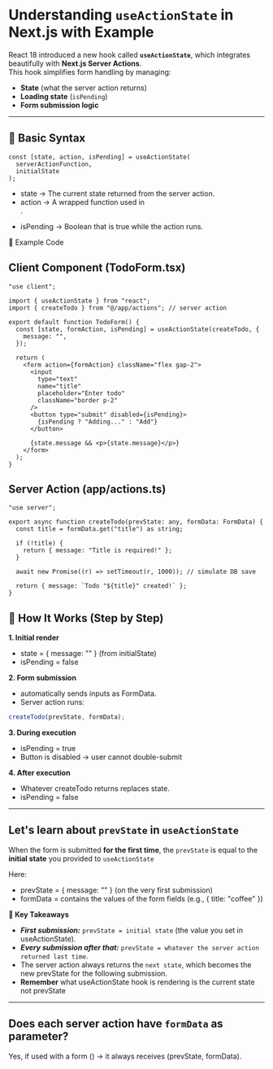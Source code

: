 # Understanding `useActionState` in Next.js with Example

React 18 introduced a new hook called **`useActionState`**, which integrates beautifully with **Next.js Server Actions**.  
This hook simplifies form handling by managing:

- **State** (what the server action returns)
- **Loading state** (`isPending`)
- **Form submission logic**

---

## 📌 Basic Syntax

```tsx
const [state, action, isPending] = useActionState(
  serverActionFunction,
  initialState
);
```

- state → The current state returned from the server action.
- action → A wrapped function used in <form action={...}>.
- isPending → Boolean that is true while the action runs.

📌 Example Code

## Client Component (TodoForm.tsx)

```tsx
"use client";

import { useActionState } from "react";
import { createTodo } from "@/app/actions"; // server action

export default function TodoForm() {
  const [state, formAction, isPending] = useActionState(createTodo, {
    message: "",
  });

  return (
    <form action={formAction} className="flex gap-2">
      <input
        type="text"
        name="title"
        placeholder="Enter todo"
        className="border p-2"
      />
      <button type="submit" disabled={isPending}>
        {isPending ? "Adding..." : "Add"}
      </button>

      {state.message && <p>{state.message}</p>}
    </form>
  );
}
```

## Server Action (app/actions.ts)

```tsx
"use server";

export async function createTodo(prevState: any, formData: FormData) {
  const title = formData.get("title") as string;

  if (!title) {
    return { message: "Title is required!" };
  }

  await new Promise((r) => setTimeout(r, 1000)); // simulate DB save

  return { message: `Todo "${title}" created!` };
}
```

## 📌 How It Works (Step by Step)

**1. Initial render**

- state = { message: "" } (from initialState)
- isPending = false

**2. Form submission**

- <form action={formAction}> automatically sends inputs as FormData.
- Server action runs:

```ts
createTodo(prevState, formData);
```

**3. During execution**

- isPending = true
- Button is disabled → user cannot double-submit

**4. After execution**

- Whatever createTodo returns replaces state.
- isPending = false

---

## Let's learn about `prevState` in `useActionState`

When the form is submitted **for the first time**, the `prevState` is equal to the **initial state** you provided to `useActionState`

Here:

- prevState = { message: "" } (on the very first submission)
- formData = contains the values of the form fields (e.g., { title: "coffee" })

**🔹 Key Takeaways**

- **_First submission:_** `prevState = initial state` (the value you set in useActionState).
- **_Every submission after that:_** `prevState = whatever the server action returned last time`.
- The server action always returns the `next state`, which becomes the new prevState for the following submission.
- **Remember** what useActionState hook is rendering is the current state not prevState

---

## Does each server action have `formData` as parameter?

Yes, if used with a form (<form action={serverAction}>) → it always receives (prevState, formData).
